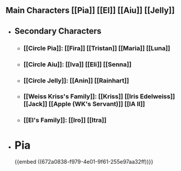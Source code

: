 ## Main Characters [[Pia]] [[El]] [[Aiu]] [[Jelly]]
- ## Secondary Characters
	- ### [[Circle Pia]]: [[Fira]] [[Tristan]] [[Maria]] [[Luna]]
	- ### [[Circle Aiu]]: [[Iva]] [[Eli]] [[Senna]]
	- ### [[Circle Jelly]]: [[Anin]] [[Rainhart]]
	- ### [[Weiss Kriss's Family]]: [[Kriss]] [[Iris Edelweiss]] [[Jack]] [[Apple (WK's Servant)]] [[IA II]]
	- ### [[El's Family]]: [[Iro]] [[Itra]]
- # Pia
  {{embed ((672a0838-f979-4e01-9f61-255e97aa32ff))}}